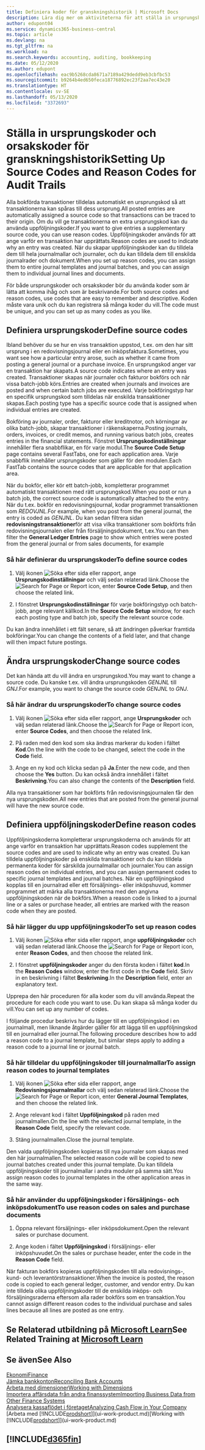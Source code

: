 ```yaml
---
title: Definiera koder för granskningshistorik | Microsoft Docs
description: Lära dig mer om aktiviteterna för att ställa in ursprungskoder och orsakskoder som du kan använda för att spåra granskningshistorik.
author: edupont04
ms.service: dynamics365-business-central
ms.topic: article
ms.devlang: na
ms.tgt_pltfrm: na
ms.workload: na
ms.search.keywords: accounting, auditing, bookkeeping
ms.date: 05/12/2020
ms.author: edupont
ms.openlocfilehash: eac9b5268cda8671a7189a429dedd9eb3cbfbc53
ms.sourcegitcommit: b9264b4ed650feca18776892ec23f2aa7ec43e20
ms.translationtype: HT
ms.contentlocale: sv-SE
ms.lasthandoff: 05/13/2020
ms.locfileid: "3372693"
---
```

# <a name="setting-up-source-codes-and-reason-codes-for-audit-trails"></a><span data-ttu-id="02f9a-103">Ställa in ursprungskoder och orsakskoder för granskningshistorik</span><span class="sxs-lookup"><span data-stu-id="02f9a-103">Setting Up Source Codes and Reason Codes for Audit Trails</span></span>

<span data-ttu-id="02f9a-104">Alla bokförda transaktioner tilldelas automatiskt en ursprungskod så att transaktionerna kan spåras till dess ursprung.</span><span class="sxs-lookup"><span data-stu-id="02f9a-104">All posted entries are automatically assigned a source code so that transactions can be traced to their origin.</span></span> <span data-ttu-id="02f9a-105">Om du vill ge transaktionerna en extra ursprungskod kan du använda uppföljningskoder.</span><span class="sxs-lookup"><span data-stu-id="02f9a-105">If you want to give entries a supplementary source code, you can use reason codes.</span></span> <span data-ttu-id="02f9a-106">Uppföljningskoder används för att ange varför en transaktion har upprättats.</span><span class="sxs-lookup"><span data-stu-id="02f9a-106">Reason codes are used to indicate why an entry was created.</span></span> <span data-ttu-id="02f9a-107">När du skapar uppföljningskoder kan du tilldela dem till hela journalmallar och journaler, och du kan tilldela dem till enskilda journalrader och dokument.</span><span class="sxs-lookup"><span data-stu-id="02f9a-107">When you set up reason codes, you can assign them to entire journal templates and journal batches, and you can assign them to individual journal lines and documents.</span></span>  

<span data-ttu-id="02f9a-108">För både ursprungskoder och orsakskoder bör du använda koder som är lätta att komma ihåg och som är beskrivande.</span><span class="sxs-lookup"><span data-stu-id="02f9a-108">For both source codes and reason codes, use codes that are easy to remember and descriptive.</span></span> <span data-ttu-id="02f9a-109">Koden måste vara unik och du kan registrera så många koder du vill.</span><span class="sxs-lookup"><span data-stu-id="02f9a-109">The code must be unique, and you can set up as many codes as you like.</span></span>

## <a name="define-source-codes"></a><span data-ttu-id="02f9a-110">Definiera ursprungskoder</span><span class="sxs-lookup"><span data-stu-id="02f9a-110">Define source codes</span></span>

<span data-ttu-id="02f9a-111">Ibland behöver du se hur en viss transaktion uppstod, t.ex. om den har sitt ursprung i en redovisningsjournal eller en inköpsfaktura.</span><span class="sxs-lookup"><span data-stu-id="02f9a-111">Sometimes, you want see how a particular entry arose, such as whether it came from posting a general journal or a purchase invoice.</span></span> <span data-ttu-id="02f9a-112">En ursprungskod anger var en transaktion har skapats.</span><span class="sxs-lookup"><span data-stu-id="02f9a-112">A source code indicates where an entry was created.</span></span> <span data-ttu-id="02f9a-113">Transaktioner skapas när journaler och fakturor bokförs och när vissa batch-jobb körs.</span><span class="sxs-lookup"><span data-stu-id="02f9a-113">Entries are created when journals and invoices are posted and when certain batch jobs are executed.</span></span> <span data-ttu-id="02f9a-114">Varje bokföringstyp har en specifik ursprungskod som tilldelas när enskilda transaktioner skapas.</span><span class="sxs-lookup"><span data-stu-id="02f9a-114">Each posting type has a specific source code that is assigned when individual entries are created.</span></span>  

<span data-ttu-id="02f9a-115">Bokföring av journaler, order, fakturor eller kreditnotor, och körningar av olika batch-jobb, skapar transaktioner i räkenskaperna.</span><span class="sxs-lookup"><span data-stu-id="02f9a-115">Posting journals, orders, invoices, or credit memos, and running various batch jobs, creates entries in the financial statements.</span></span> <span data-ttu-id="02f9a-116">Fönstret **Ursprungskodinställningar** innehåller flera snabbflikar, en för varje modul.</span><span class="sxs-lookup"><span data-stu-id="02f9a-116">The **Source Code Setup** page contains several FastTabs, one for each application area.</span></span> <span data-ttu-id="02f9a-117">Varje snabbflik innehåller ursprungskoder som gäller för den modulen.</span><span class="sxs-lookup"><span data-stu-id="02f9a-117">Each FastTab contains the source codes that are applicable for that application area.</span></span>

<span data-ttu-id="02f9a-118">När du bokför, eller kör ett batch-jobb, kompletterar programmet automatiskt transaktionen med rätt ursprungskod.</span><span class="sxs-lookup"><span data-stu-id="02f9a-118">When you post or run a batch job, the correct source code is automatically attached to the entry.</span></span> <span data-ttu-id="02f9a-119">När du t.ex. bokför en redovisningsjournal, kodar programmet transaktionen som *REDOVJNL*.</span><span class="sxs-lookup"><span data-stu-id="02f9a-119">For example, when you post from the general journal, the entry is coded as *GENJNL*.</span></span> <span data-ttu-id="02f9a-120">Du kan sedan filtrera sidan **redovisningstransaktioner**för att visa vilka transaktioner som bokförts från redovisningsjournalen eller från försäljningsdokument, t.ex.</span><span class="sxs-lookup"><span data-stu-id="02f9a-120">You can then filter the **General Ledger Entries** page to show which entries were posted from the general journal or from sales documents, for example</span></span>

### <a name="to-define-source-codes"></a><span data-ttu-id="02f9a-121">Så här definierar du ursprungskoder</span><span class="sxs-lookup"><span data-stu-id="02f9a-121">To define source codes</span></span>

1. <span data-ttu-id="02f9a-122">Välj ikonen ![Söka efter sida eller rapport](media/ui-search/search_small.png "Ikonen Sök efter sida eller rapport"), ange **Ursprungskodinställningar** och välj sedan relaterad länk.</span><span class="sxs-lookup"><span data-stu-id="02f9a-122">Choose the ![Search for Page or Report](media/ui-search/search_small.png "Search for Page or Report icon") icon, enter **Source Code Setup**, and then choose the related link.</span></span>  

2. <span data-ttu-id="02f9a-123">I fönstret **Ursprungskodinställningar** för varje bokföringstyp och batch-jobb, ange relevant källkod.</span><span class="sxs-lookup"><span data-stu-id="02f9a-123">In the **Source Code Setup** window, for each each posting type and batch job, specify the relevant source code.</span></span>  

<span data-ttu-id="02f9a-124">Du kan ändra innehållet i ett fält senare, så att ändringen påverkar framtida bokföringar.</span><span class="sxs-lookup"><span data-stu-id="02f9a-124">You can change the contents of a field later, and that change will then impact future postings.</span></span>

## <a name="change-source-codes"></a><span data-ttu-id="02f9a-125">Ändra ursprungskoder</span><span class="sxs-lookup"><span data-stu-id="02f9a-125">Change source codes</span></span>

<span data-ttu-id="02f9a-126">Det kan hända att du vill ändra en ursprungskod.</span><span class="sxs-lookup"><span data-stu-id="02f9a-126">You may want to change a source code.</span></span> <span data-ttu-id="02f9a-127">Du kanske t.ex. vill ändra ursprungskoden *GENJNL* till *GNJ*.</span><span class="sxs-lookup"><span data-stu-id="02f9a-127">For example, you want to change the source code *GENJNL* to *GNJ*.</span></span>

### <a name="to-change-source-codes"></a><span data-ttu-id="02f9a-128">Så här ändrar du ursprungskoder</span><span class="sxs-lookup"><span data-stu-id="02f9a-128">To change source codes</span></span>

1. <span data-ttu-id="02f9a-129">Välj ikonen ![Söka efter sida eller rapport](media/ui-search/search_small.png "Ikonen Sök efter sida eller rapport"), ange **Ursprungskoder** och välj sedan relaterad länk.</span><span class="sxs-lookup"><span data-stu-id="02f9a-129">Choose the ![Search for Page or Report](media/ui-search/search_small.png "Search for Page or Report icon") icon, enter **Source Codes**, and then choose the related link.</span></span>

2. <span data-ttu-id="02f9a-130">På raden med den kod som ska ändras markerar du koden i fältet **Kod**.</span><span class="sxs-lookup"><span data-stu-id="02f9a-130">On the line with the code to be changed, select the code in the **Code** field.</span></span>

3. <span data-ttu-id="02f9a-131">Ange en ny kod och klicka sedan på **Ja**.</span><span class="sxs-lookup"><span data-stu-id="02f9a-131">Enter the new code, and then choose the **Yes** button.</span></span> <span data-ttu-id="02f9a-132">Du kan också ändra innehållet i fältet **Beskrivning**.</span><span class="sxs-lookup"><span data-stu-id="02f9a-132">You can also change the contents of the **Description** field.</span></span>

<span data-ttu-id="02f9a-133">Alla nya transaktioner som har bokförts från redovisningsjournalen får den nya ursprungskoden.</span><span class="sxs-lookup"><span data-stu-id="02f9a-133">All new entries that are posted from the general journal will have the new source code.</span></span>

## <a name="define-reason-codes"></a><span data-ttu-id="02f9a-134">Definiera uppföljningskoder</span><span class="sxs-lookup"><span data-stu-id="02f9a-134">Define reason codes</span></span>

<span data-ttu-id="02f9a-135">Uppföljningskoderna kompletterar ursprungskoderna och används för att ange varför en transaktion har upprättats.</span><span class="sxs-lookup"><span data-stu-id="02f9a-135">Reason codes supplement the source codes and are used to indicate why an entry was created.</span></span> <span data-ttu-id="02f9a-136">Du kan tilldela uppföljningskoder på enskilda transaktioner och du kan tilldela permanenta koder för särskilda journalmallar och journaler.</span><span class="sxs-lookup"><span data-stu-id="02f9a-136">You can assign reason codes on individual entries, and you can assign permanent codes to specific journal templates and journal batches.</span></span> <span data-ttu-id="02f9a-137">När en uppföljningskod kopplas till en journalrad eller ett försäljnings- eller inköpshuvud, kommer programmet att märka alla transaktionerna med den angivna uppföljningskoden när de bokförs.</span><span class="sxs-lookup"><span data-stu-id="02f9a-137">When a reason code is linked to a journal line or a sales or purchase header, all entries are marked with the reason code when they are posted.</span></span>  

### <a name="to-set-up-reason-codes"></a><span data-ttu-id="02f9a-138">Så här lägger du upp uppföljningskoder</span><span class="sxs-lookup"><span data-stu-id="02f9a-138">To set up reason codes</span></span>

1. <span data-ttu-id="02f9a-139">Välj ikonen ![Söka efter sida eller rapport](media/ui-search/search_small.png "Ikonen Sök efter sida eller rapport"), ange **uppföljningskoder** och välj sedan relaterad länk.</span><span class="sxs-lookup"><span data-stu-id="02f9a-139">Choose the ![Search for Page or Report](media/ui-search/search_small.png "Search for Page or Report icon")  icon, enter **Reason Codes**, and then choose the related link.</span></span>

2. <span data-ttu-id="02f9a-140">I fönstret **uppföljningskoder** anger du den första koden i fältet **kod**.</span><span class="sxs-lookup"><span data-stu-id="02f9a-140">In the **Reason Codes** window, enter the first code in the **Code** field.</span></span> <span data-ttu-id="02f9a-141">Skriv in en beskrivning i fältet **Beskrivning**.</span><span class="sxs-lookup"><span data-stu-id="02f9a-141">In the **Description** field, enter an explanatory text.</span></span>

<span data-ttu-id="02f9a-142">Upprepa den här proceduren för alla koder som du vill använda.</span><span class="sxs-lookup"><span data-stu-id="02f9a-142">Repeat the procedure for each code you want to use.</span></span> <span data-ttu-id="02f9a-143">Du kan skapa så många koder du vill.</span><span class="sxs-lookup"><span data-stu-id="02f9a-143">You can set up any number of codes.</span></span>

<span data-ttu-id="02f9a-144">I följande procedur beskrivs hur du lägger till en uppföljningskod i en journalmall, men liknande åtgärder gäller för att lägga till en uppföljningskod till en journalrad eller journal.</span><span class="sxs-lookup"><span data-stu-id="02f9a-144">The following procedure describes how to add a reason code to a journal template, but similar steps apply to adding a reason code to a journal line or journal batch.</span></span>  

### <a name="to-assign-reason-codes-to-journal-templates"></a><span data-ttu-id="02f9a-145">Så här tilldelar du uppföljningskoder till journalmallar</span><span class="sxs-lookup"><span data-stu-id="02f9a-145">To assign reason codes to journal templates</span></span>

1. <span data-ttu-id="02f9a-146">Välj ikonen ![Söka efter sida eller rapport](media/ui-search/search_small.png "Ikonen Sök efter sida eller rapport"), ange **Redovisningsjournalmallar** och välj sedan relaterad länk.</span><span class="sxs-lookup"><span data-stu-id="02f9a-146">Choose the ![Search for Page or Report](media/ui-search/search_small.png "Search for Page or Report icon")  icon, enter **General Journal Templates**, and then choose the related link.</span></span>

2. <span data-ttu-id="02f9a-147">Ange relevant kod i fältet **Uppföljningskod** på raden med journalmallen.</span><span class="sxs-lookup"><span data-stu-id="02f9a-147">On the line with the selected journal template, in the **Reason Code** field, specify the relevant code.</span></span>

3. <span data-ttu-id="02f9a-148">Stäng journalmallen.</span><span class="sxs-lookup"><span data-stu-id="02f9a-148">Close the journal template.</span></span>

<span data-ttu-id="02f9a-149">Den valda uppföljningskoden kopieras till nya journaler som skapas med den här journalmallen.</span><span class="sxs-lookup"><span data-stu-id="02f9a-149">The selected reason code will be copied to new journal batches created under this journal template.</span></span> <span data-ttu-id="02f9a-150">Du kan tilldela uppföljningskoder till journalmallar i andra moduler på samma sätt.</span><span class="sxs-lookup"><span data-stu-id="02f9a-150">You assign reason codes to journal templates in the other application areas in the same way.</span></span>

### <a name="to-use-reason-codes-on-sales-and-purchase-documents"></a><span data-ttu-id="02f9a-151">Så här använder du uppföljningskoder i försäljnings- och inköpsdokument</span><span class="sxs-lookup"><span data-stu-id="02f9a-151">To use reason codes on sales and purchase documents</span></span>

1. <span data-ttu-id="02f9a-152">Öppna relevant försäljnings- eller inköpsdokument.</span><span class="sxs-lookup"><span data-stu-id="02f9a-152">Open the relevant sales or purchase document.</span></span>

2. <span data-ttu-id="02f9a-153">Ange koden i fältet **Uppföljningskod** i försäljnings- eller inköpshuvudet.</span><span class="sxs-lookup"><span data-stu-id="02f9a-153">On the sales or purchase header, enter the code in the **Reason Code** field.</span></span>

<span data-ttu-id="02f9a-154">När fakturan bokförs kopieras uppföljningskoden till alla redovisnings-, kund- och leverantörstransaktioner.</span><span class="sxs-lookup"><span data-stu-id="02f9a-154">When the invoice is posted, the reason code is copied to each general ledger, customer, and vendor entry.</span></span> <span data-ttu-id="02f9a-155">Du kan inte tilldela olika uppföljningskoder till de enskilda inköps- och försäljningsraderna eftersom alla rader bokförs som en transaktion.</span><span class="sxs-lookup"><span data-stu-id="02f9a-155">You cannot assign different reason codes to the individual purchase and sales lines because all lines are posted as one entry.</span></span>

## <a name="see-related-training-at-microsoft-learn"></a><span data-ttu-id="02f9a-156">Se Relaterad utbildning på [Microsoft Learn](/learn/paths/set-up-financial-management-dynamics-365-business-central/)</span><span class="sxs-lookup"><span data-stu-id="02f9a-156">See Related Training at [Microsoft Learn](/learn/paths/set-up-financial-management-dynamics-365-business-central/)</span></span>

## <a name="see-also"></a><span data-ttu-id="02f9a-157">Se även</span><span class="sxs-lookup"><span data-stu-id="02f9a-157">See Also</span></span>

[<span data-ttu-id="02f9a-158">Ekonomi</span><span class="sxs-lookup"><span data-stu-id="02f9a-158">Finance</span></span>](finance.md)  
[<span data-ttu-id="02f9a-159">Jämka bankkonton</span><span class="sxs-lookup"><span data-stu-id="02f9a-159">Reconciling Bank Accounts</span></span>](bank-manage-bank-accounts.md)  
[<span data-ttu-id="02f9a-160">Arbeta med dimensioner</span><span class="sxs-lookup"><span data-stu-id="02f9a-160">Working with Dimensions</span></span>](finance-dimensions.md)  
[<span data-ttu-id="02f9a-161">Importera affärsdata från andra finanssystem</span><span class="sxs-lookup"><span data-stu-id="02f9a-161">Importing Business Data from Other Finance Systems</span></span>](across-import-data-configuration-packages.md)  
[<span data-ttu-id="02f9a-162">Analysera kassaflödet i företaget</span><span class="sxs-lookup"><span data-stu-id="02f9a-162">Analyzing Cash Flow in Your Company</span></span>](finance-analyze-cash-flow.md)  
<span data-ttu-id="02f9a-163">[Arbeta med [!INCLUDE[prodshort](includes/prodshort.md)]](ui-work-product.md)</span><span class="sxs-lookup"><span data-stu-id="02f9a-163">[Working with [!INCLUDE[prodshort](includes/prodshort.md)]](ui-work-product.md)</span></span>  

## [!INCLUDE[d365fin](includes/free_trial_md.md)]  
